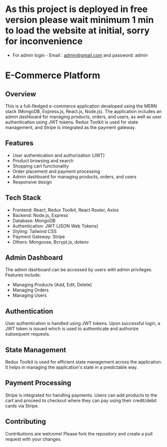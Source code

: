 # As this project is deployed in free version please wait minimum 1 min to load the website at initial, sorry for inconvenience
 - For admin login - Email : admin@gmail.com and password: admin

# E-Commerce Platform
## Overview
This is a full-fledged e-commerce application developed using the MERN stack (MongoDB, Express.js, React.js, Node.js). The application includes an admin dashboard for managing products, orders, and users, as well as user authentication using JWT tokens. Redux Toolkit is used for state management, and Stripe is integrated as the payment gateway.

## Features
  - User authentication and authorization (JWT)
  - Product browsing and search
  - Shopping cart functionality
  - Order placement and payment processing
  - Admin dashboard for managing products, orders, and users
  - Responsive design
    
## Tech Stack
  - Frontend: React, Redux Toolkit, React Router, Axios
  - Backend: Node.js, Express
  - Database: MongoDB
  - Authentication: JWT (JSON Web Tokens)
  - Styling: Tailwind CSS
  - Payment Gateway: Stripe
  - Others: Mongoose, Bcrypt.js, dotenv

## Admin Dashboard
The admin dashboard can be accessed by users with admin privileges. Features include:
- Managing Products (Add, Edit, Delete)
- Managing Orders
- Managing Users
  
## Authentication
User authentication is handled using JWT tokens. Upon successful login, a JWT token is issued which is used to authenticate and authorize subsequent requests.

## State Management
Redux Toolkit is used for efficient state management across the application. It helps in managing the application's state in a predictable way.

## Payment Processing
Stripe is integrated for handling payments. Users can add products to the cart and proceed to checkout where they can pay using their credit/debit cards via Stripe.

## Contributing
Contributions are welcome! Please fork the repository and create a pull request with your changes.
